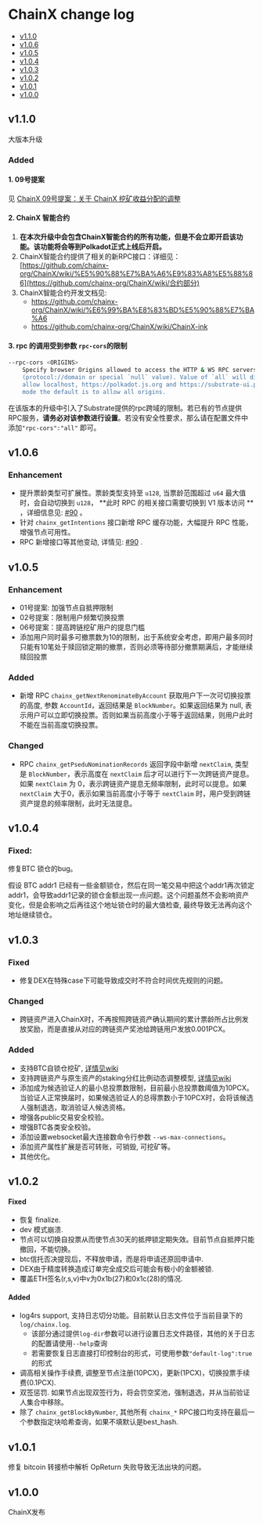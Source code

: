 # ChainX change log

* [v1.1.0](#v110)
* [v1.0.6](#v106)
* [v1.0.5](#v105)
* [v1.0.4](#v104)
* [v1.0.3](#v103)
* [v1.0.2](#v102)
* [v1.0.1](#v101)
* [v1.0.0](#v100)

## v1.1.0

大版本升级

### Added

#### 1. 09号提案

见 [ChainX 09号提案：关于 ChainX 挖矿收益分配的调整](https://scan.chainx.org/referendum/finished)

#### 2. ChainX 智能合约

1. **在本次升级中会包含ChainX智能合约的所有功能，但是不会立即开启该功能。该功能将会等到Polkadot正式上线后开启。**
2. ChainX智能合约提供了相关的新RPC接口：详细见：[https://github.com/chainx-org/ChainX/wiki/%E5%90%88%E7%BA%A6%E9%83%A8%E5%88%86](https://github.com/chainx-org/ChainX/wiki/合约部分)
3. ChainX智能合约开发文档见:
    - https://github.com/chainx-org/ChainX/wiki/%E6%99%BA%E8%83%BD%E5%90%88%E7%BA%A6
    - https://github.com/chainx-org/ChainX/wiki/ChainX-ink

#### 3. rpc 的调用受到参数 `rpc-cors`的限制

```bash
--rpc-cors <ORIGINS>
    Specify browser Origins allowed to access the HTTP & WS RPC servers. It's a comma-separated list of origins
    (protocol://domain or special `null` value). Value of `all` will disable origin validation. Default is to
    allow localhost, https://polkadot.js.org and https://substrate-ui.parity.io origins. When running in --dev
    mode the default is to allow all origins.
```

在该版本的升级中引入了Substrate提供的rpc跨域的限制。若已有的节点提供RPC服务，**请务必对该参数进行设置**。若没有安全性要求，那么请在配置文件中添加`"rpc-cors":"all"` 即可。

## v1.0.6

### Enhancement

- 提升票龄类型可扩展性。票龄类型支持至 `u128`, 当票龄范围超过 `u64` 最大值时，会自动切换到 `u128`，  **此时 RPC 的相关接口需要切换到 V1 版本访问 ** ，详细信息见: [#90](https://github.com/chainx-org/ChainX/issues/90) 。
- 针对 `chainx_getIntentions` 接口新增 RPC 缓存功能，大幅提升 RPC 性能，增强节点可用性。
- RPC 新增接口等其他变动, 详情见: [#90](https://github.com/chainx-org/ChainX/issues/90) .

## v1.0.5

### Enhancement

- 01号提案: 加强节点自抵押限制
- 02号提案：限制用户频繁切换投票
- 06号提案：提高跨链挖矿用户的提息门槛
- 添加用户同时最多可撤票数为10的限制，出于系统安全考虑，即用户最多同时只能有10笔处于赎回锁定期的撤票，否则必须等待部分撤票期满后，才能继续赎回投票

### Added

- 新增 RPC `chainx_getNextRenominateByAccount` 获取用户下一次可切换投票的高度, 参数 `AccountId`，返回结果是 `BlockNumber`。如果返回结果为 null, 表示用户可以立即切换投票。否则如果当前高度小于等于返回结果，则用户此时不能在当前高度切换投票。

### Changed

- RPC `chainx_getPseduNominationRecords` 返回字段中新增 `nextClaim`, 类型是 `BlockNumber`，表示高度在 `nextClaim` 后才可以进行下一次跨链资产提息。如果 `nextClaim` 为 0，表示跨链资产提息无频率限制，此时可以提息。如果 `nextClaim` 大于0，表示如果当前高度小于等于 `nextClaim` 时，用户受到跨链资产提息的频率限制，此时无法提息。

## v1.0.4

### Fixed:

修复BTC 锁仓的bug。

假设 BTC addr1 已经有一些金额锁仓，然后在同一笔交易中把这个addr1再次锁定addr1，会导致addr1记录的锁仓金额出现一点问题。这个问题虽然不会影响资产变化，但是会影响之后再往这个地址锁仓时的最大值检查, 最终导致无法再向这个地址继续锁仓。

## v1.0.3

### Fixed

- 修复DEX在特殊case下可能导致成交时不符合时间优先规则的问题。

### Changed

- 跨链资产进入ChainX时，不再按照跨链资产确认期间的累计票龄所占比例发放奖励，而是直接从对应的跨链资产奖池给跨链用户发放0.001PCX。

### Added

- 支持BTC自锁仓挖矿, [详情见wiki](https://github.com/chainx-org/ChainX/wiki/如何接入BTC充值和自锁仓跨链挖矿)
- 支持跨链资产与原生资产的staking分红比例动态调整模型, [详情见wiki](https://github.com/chainx-org/ChainX/wiki/充值挖矿#跨链资产与参与staking的原生资产分红比例动态调整模型)
- 添加成为候选验证人的最小总投票数限制，目前最小总投票数阈值为10PCX。当验证人正常换届时，如果候选验证人的总得票数小于10PCX时，会将该候选人强制退选，取消验证人候选资格。
- 增强各public交易安全校验。
- 增强BTC各类安全校验。
- 添加设置websocket最大连接数命令行参数 `--ws-max-connections`。
- 添加资产属性扩展是否可转账，可销毁, 可挖矿等。
- 其他优化。

## v1.0.2

#### Fixed

- 恢复 finalize.
- dev 模式崩溃.
- 节点可以切换自投票从而使节点30天的抵押锁定期失效。目前节点自抵押只能撤回，不能切换。
- btc信托否决提现后，不释放申请，而是将申请还原回申请中.
- DEX由于精度转换造成订单完全成交后可能会有极小的金额被锁.
- 覆盖ETH签名(r,s,v)中v为0x1b(27)和0x1c(28)的情况.

#### Added

- log4rs support, 支持日志切分功能。目前默认日志文件位于当前目录下的 `log/chainx.log`.
  - 该部分通过提供`log-dir`参数可以进行设置日志文件路径，其他的关于日志的配置请使用`--help`查询
  - 若需要恢复日志直接打印控制台的形式，可使用参数`"default-log":true`的形式
- 调高相关操作手续费, 调整至节点注册(10PCX)，更新(1PCX)，切换投票手续费(0.1PCX).
- 双签惩罚. 如果节点出现双签行为，将会罚空奖池，强制退选，并从当前验证人集合中移除。
- 除了 `chainx_getBlockByNumber`, 其他所有 `chainx_*` RPC接口均支持在最后一个参数指定块哈希查询，如果不填默认是best_hash.

## v1.0.1

修复 bitcoin 转接桥中解析 OpReturn 失败导致无法出块的问题。

## v1.0.0

ChainX发布
